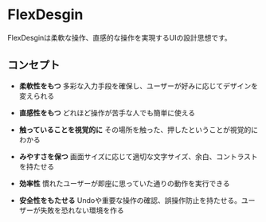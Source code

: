 # FlexDesgin
FlexDesginは柔軟な操作、直感的な操作を実現するUIの設計思想です。

## コンセプト
- **柔軟性をもつ**
多彩な入力手段を確保し、ユーザーが好みに応じてデザインを変えられる

- **直感性をもつ**
どれほど操作が苦手な人でも簡単に使える

- **触っていることを視覚的に**
その場所を触った、押したということが視覚的にわかる

- **みやすさを保つ**
画面サイズに応じて適切な文字サイズ、余白、コントラストを持たせる

- **効率性**
慣れたユーザーが即座に思っていた通りの動作を実行できる

- **安全性をもたせる**
Undoや重要な操作の確認、誤操作防止を持たせる。ユーザーが失敗を恐れない環境を作る

